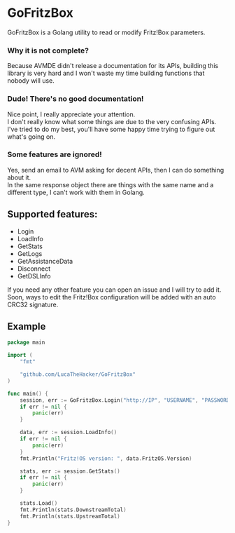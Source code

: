 # GoFritzBox

GoFritzBox is a Golang utility to read or modify Fritz!Box parameters.

### Why it is not complete?
Because AVMDE didn't release a documentation for its APIs, building this library is very hard and I won't waste my time building functions that nobody will use.

### Dude! There's no good documentation!
Nice point, I really appreciate your attention.  
I don't really know what some things are due to the very confusing APIs. I've tried to do my best, you'll have some happy time trying to figure out what's going on.

### Some features are ignored!
Yes, send an email to AVM asking for decent APIs, then I can do something about it.  
In the same response object there are things with the same name and a different type, I can't work with them in Golang.

## Supported features:
* Login
* LoadInfo 
* GetStats
* GetLogs
* GetAssistanceData
* Disconnect
* GetDSLInfo

If you need any other feature you can open an issue and I will try to add it.  
Soon, ways to edit the Fritz!Box configuration will be added with an auto CRC32 signature.

## Example
```go
package main

import (
	"fmt"

	"github.com/LucaTheHacker/GoFritzBox"
)

func main() {
	session, err := GoFritzBox.Login("http://IP", "USERNAME", "PASSWORD")
	if err != nil {
		panic(err)
	}

	data, err := session.LoadInfo()
	if err != nil {
		panic(err)
	}
	fmt.Println("Fritz!OS version: ", data.FritzOS.Version)

	stats, err := session.GetStats()
	if err != nil {
		panic(err)
	}

	stats.Load()
	fmt.Println(stats.DownstreamTotal)
	fmt.Println(stats.UpstreamTotal)
}

```

